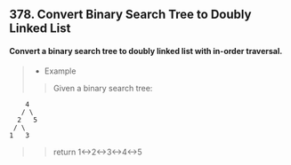 ## 378. Convert Binary Search Tree to Doubly Linked List
#### Convert a binary search tree to doubly linked list with in-order traversal.

>* Example
>> Given a binary search tree:
```
    4
   / \
  2   5
 / \
1   3
```
>> return 1<->2<->3<->4<->5